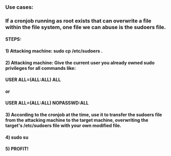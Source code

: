 ### Use cases:

### If a cronjob running as root exists that can overwrite a file within the file system, one file we can abuse is the sudoers file.

#### STEPS:

#### 1) Attacking machine: sudo cp /etc/sudoers .

#### 2) Attacking machine: Give the current user you already owned sudo privileges for all commands like:

#### USER  ALL=(ALL:ALL) ALL

#### or

#### USER ALL=(ALL:ALL) NOPASSWD:ALL

#### 3) According to the cronjob at the time, use it to transfer the sudoers file from the attacking machine to the target machine, overwriting the target's /etc/sudoers file with your own modified file.

#### 4) sudo su

#### 5) PROFIT!
